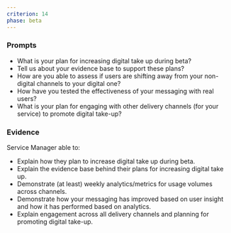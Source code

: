 ```yaml
---
criterion: 14
phase: beta
---
```


### Prompts

* What is your plan for increasing digital take up during beta?
* Tell us about your evidence base to support these plans?
* How are you able to assess if users are shifting away from your non-digital channels to your digital one?
* How have you tested the effectiveness of your messaging with real users?
* What is your plan for engaging with other delivery channels (for your service) to promote digital take-up?

### Evidence

Service Manager able to:

* Explain how they plan to increase digital take up during beta.
* Explain the evidence base behind their plans for increasing digital take up.
* Demonstrate (at least) weekly analytics/metrics for usage volumes across channels.
* Demonstrate how your messaging has improved based on user insight and how it has performed based on analytics.
* Explain engagement across all delivery channels and planning for promoting digital take-up.
